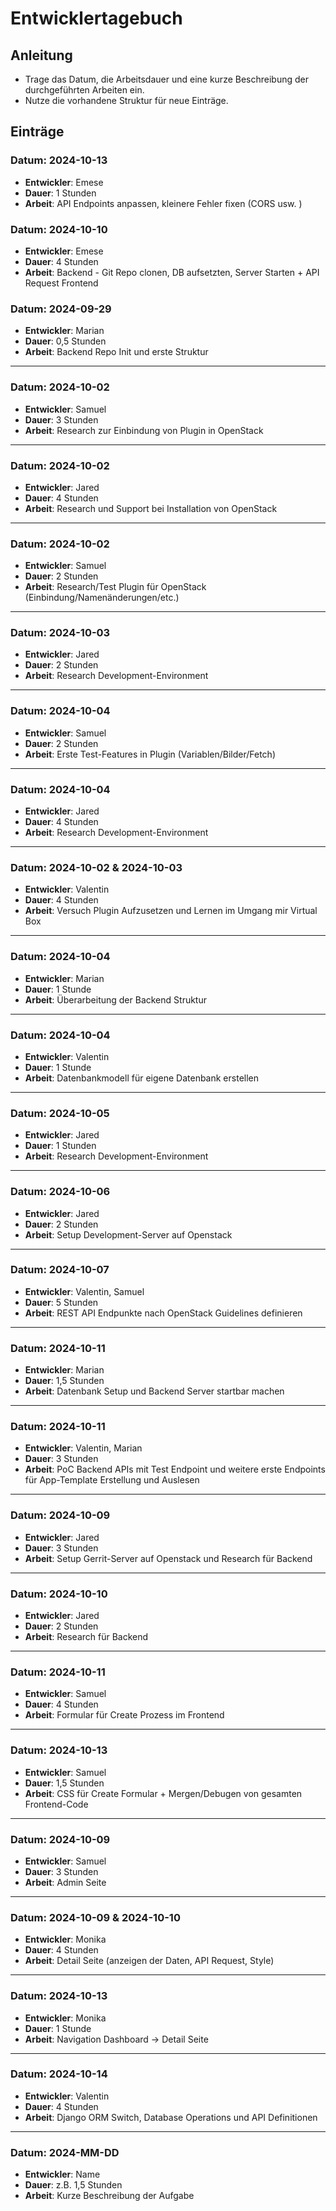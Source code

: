 # Entwicklertagebuch

## Anleitung
- Trage das Datum, die Arbeitsdauer und eine kurze Beschreibung der durchgeführten Arbeiten ein.
- Nutze die vorhandene Struktur für neue Einträge.

## Einträge
### Datum: 2024-10-13
- **Entwickler**: Emese
- **Dauer**: 1 Stunden
- **Arbeit**: API Endpoints anpassen, kleinere Fehler fixen (CORS usw. )

### Datum: 2024-10-10
- **Entwickler**: Emese
- **Dauer**: 4 Stunden
- **Arbeit**: Backend - Git Repo clonen, DB aufsetzten, Server Starten + API Request Frontend

### Datum: 2024-09-29
- **Entwickler**: Marian
- **Dauer**: 0,5 Stunden
- **Arbeit**: Backend Repo Init und erste Struktur
---
### Datum: 2024-10-02
- **Entwickler**: Samuel
- **Dauer**: 3 Stunden
- **Arbeit**: Research zur Einbindung von Plugin in OpenStack
---
### Datum: 2024-10-02
- **Entwickler**: Jared
- **Dauer**: 4 Stunden
- **Arbeit**: Research und Support bei Installation von OpenStack
---
### Datum: 2024-10-02
- **Entwickler**: Samuel
- **Dauer**: 2 Stunden
- **Arbeit**: Research/Test Plugin für OpenStack (Einbindung/Namenänderungen/etc.)
---
### Datum: 2024-10-03
- **Entwickler**: Jared
- **Dauer**: 2 Stunden
- **Arbeit**: Research Development-Environment
---
### Datum: 2024-10-04
- **Entwickler**: Samuel
- **Dauer**: 2 Stunden
- **Arbeit**: Erste Test-Features in Plugin (Variablen/Bilder/Fetch)
---
### Datum: 2024-10-04
- **Entwickler**: Jared
- **Dauer**: 4 Stunden
- **Arbeit**: Research Development-Environment
---
### Datum: 2024-10-02 & 2024-10-03
- **Entwickler**: Valentin
- **Dauer**: 4 Stunden
- **Arbeit**: Versuch Plugin Aufzusetzen und Lernen im Umgang mir Virtual Box
---
### Datum: 2024-10-04
- **Entwickler**: Marian
- **Dauer**: 1 Stunde
- **Arbeit**: Überarbeitung der Backend Struktur
---
### Datum: 2024-10-04
- **Entwickler**: Valentin
- **Dauer**: 1 Stunde
- **Arbeit**: Datenbankmodell für eigene Datenbank erstellen
---
### Datum: 2024-10-05
- **Entwickler**: Jared
- **Dauer**: 1 Stunden
- **Arbeit**: Research Development-Environment
---
### Datum: 2024-10-06
- **Entwickler**: Jared
- **Dauer**: 2 Stunden
- **Arbeit**: Setup Development-Server auf Openstack
---
### Datum: 2024-10-07
- **Entwickler**: Valentin, Samuel
- **Dauer**: 5 Stunden
- **Arbeit**: REST API Endpunkte nach OpenStack Guidelines definieren
---
### Datum: 2024-10-11
- **Entwickler**: Marian
- **Dauer**: 1,5 Stunden
- **Arbeit**: Datenbank Setup und Backend Server startbar machen
---
### Datum: 2024-10-11
- **Entwickler**: Valentin, Marian
- **Dauer**: 3 Stunden
- **Arbeit**: PoC Backend APIs mit Test Endpoint und weitere erste Endpoints für App-Template Erstellung und Auslesen
---
### Datum: 2024-10-09
- **Entwickler**: Jared
- **Dauer**: 3 Stunden
- **Arbeit**: Setup Gerrit-Server auf Openstack und Research für Backend
---
### Datum: 2024-10-10
- **Entwickler**: Jared
- **Dauer**: 2 Stunden
- **Arbeit**: Research für Backend
---
### Datum: 2024-10-11
- **Entwickler**: Samuel
- **Dauer**: 4 Stunden
- **Arbeit**: Formular für Create Prozess im Frontend
---
### Datum: 2024-10-13
- **Entwickler**: Samuel
- **Dauer**: 1,5 Stunden
- **Arbeit**: CSS für Create Formular + Mergen/Debugen von gesamten Frontend-Code
---
### Datum: 2024-10-09
- **Entwickler**: Samuel
- **Dauer**: 3 Stunden
- **Arbeit**: Admin Seite
---
### Datum: 2024-10-09 & 2024-10-10
- **Entwickler**: Monika
- **Dauer**: 4 Stunden
- **Arbeit**: Detail Seite (anzeigen der Daten, API Request, Style)
---
### Datum: 2024-10-13
- **Entwickler**: Monika
- **Dauer**: 1 Stunde
- **Arbeit**: Navigation Dashboard -> Detail Seite 
---
### Datum: 2024-10-14
- **Entwickler**: Valentin
- **Dauer**: 4 Stunden
- **Arbeit**: Django ORM Switch, Database Operations und API Definitionen
---
### Datum: 2024-MM-DD
- **Entwickler**: Name
- **Dauer**: z.B. 1,5 Stunden
- **Arbeit**: Kurze Beschreibung der Aufgabe
